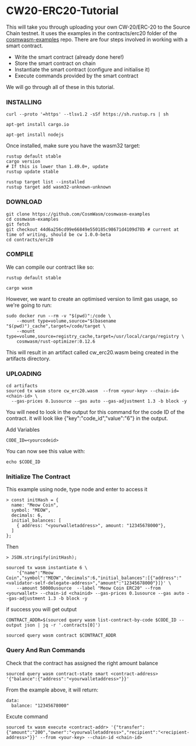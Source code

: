 # CW20-ERC20-Tutorial

This will take you through uploading your own CW-20/ERC-20 to the Source Chain testnet.
It uses the examples in the contracts/erc20 folder of the [cosmwasm-examples](https://github.com/CosmWasm/cosmwasm-examples) repo.
There are four steps involved in working with a smart contract.

- Write the smart contract (already done here!)
- Store the smart contract on chain
- Instantiate the smart contract (configure and initialise it)
- Execute commands provided by the smart contract

We will go through all of these in this tutorial.


### INSTALLING

```
curl --proto '=https' --tlsv1.2 -sSf https://sh.rustup.rs | sh
```
```
apt-get install cargo.io
```
```
apt-get install nodejs
```
Once installed, make sure you have the wasm32 target:

```
rustup default stable
cargo version
# If this is lower than 1.49.0+, update
rustup update stable

rustup target list --installed
rustup target add wasm32-unknown-unknown
```

### DOWNLOAD

```
git clone https://github.com/CosmWasm/cosmwasm-examples
cd cosmwasm-examples
git fetch
git checkout 44d6a256cd99e66849e550185c98671d4109d78b # current at time of writing, should be cw 1.0.0-beta
cd contracts/erc20
```

### COMPILE
We can compile our contract like so:
```
rustup default stable

cargo wasm
```
However, we want to create an optimised version to limit gas usage, so we're going to run:
```
sudo docker run --rm -v "$(pwd)":/code \
    --mount type=volume,source="$(basename "$(pwd)")_cache",target=/code/target \
    --mount type=volume,source=registry_cache,target=/usr/local/cargo/registry \
    cosmwasm/rust-optimizer:0.12.6
```
This will result in an artifact called cw_erc20.wasm being created in the artifacts directory.

### UPLOADING
```
cd artifacts
sourced tx wasm store cw_erc20.wasm  --from <your-key> --chain-id=<chain-id> \
  --gas-prices 0.1usource --gas auto --gas-adjustment 1.3 -b block -y
```

You will need to look in the output for this command for the code ID of the contract.
it will look like {"key":"code_id","value":"6"} in the output.

Add Variables
```
CODE_ID=<yourcodeid>
```
You can now see this value with:
```
echo $CODE_ID
```
### Initialize The Contract
This example using node, type node and enter to access it
```
> const initHash = {
  name: "Meow Coin",
  symbol: "MEOW",
  decimals: 6,
  initial_balances: [
    { address: "<yourwalletaddress>", amount: "12345678000"},
  ]
};
```
Then
```
> JSON.stringify(initHash);
```
```
sourced tx wasm instantiate 6 \
    '{"name":"Meow Coin","symbol":"MEOW","decimals":6,"initial_balances":[{"address":"<validator-self-delegate-address>","amount":"12345678000"}]}' \
    --amount 50000usource  --label "Meow Coin ERC20" --from <yourwallet> --chain-id <chainid> --gas-prices 0.1usource --gas auto --gas-adjustment 1.3 -b block -y
```
if success you will get output
```
CONTRACT_ADDR=$(sourced query wasm list-contract-by-code $CODE_ID --output json | jq -r '.contracts[0]')
```
```
sourced query wasm contract $CONTRACT_ADDR
```

### Query And Run Commands
Check that the contract has assigned the right amount balance
```
sourced query wasm contract-state smart <contract-address> '{"balance":{"address":"<yourwalletaddress>"}}'
```
From the example above, it will return:
```
data:
  balance: "12345678000"
```

Excute command
```
sourced tx wasm execute <contract-addr> '{"transfer":{"amount":"200","owner":"<yourwalletaddress>","recipient":"<recipient-address>"}}' --from <your-key> --chain-id <chain-id>
```
